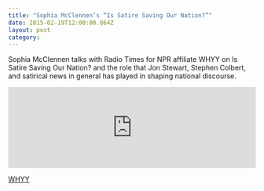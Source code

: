 ```yaml
---
title: "Sophia McClennen’s “Is Satire Saving Our Nation?”"
date: 2015-02-19T12:00:00.864Z
layout: post
category:
---
```

Sophia McClennen talks with Radio Times for NPR affiliate WHYY on Is Satire Saving Our Nation? and the role that Jon Stewart, Stephen Colbert, and satirical news in general has played in shaping national discourse.

<iframe width="100%" height="166" scrolling="no" frameborder="no" src="https://w.soundcloud.com/player/?url=https%3A//api.soundcloud.com/tracks/191786615&color=1e4f78"></iframe>

[WHYY ](https://whyy.org/cms/radiotimes/2015/02/18/sophia-mcclennens-is-satire-saving-our-nation/)
